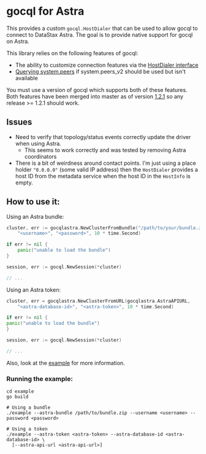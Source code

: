 # gocql for Astra

This provides a custom `gocql.HostDialer` that can be used to allow gocql to connect to DataStax Astra. The goal is to
provide native support for gocql on Astra.

This library relies on the following features of gocql:

* The ability to customize connection features via the [HostDialer interface](https://github.com/gocql/gocql/pull/1629)
* [Querying system.peers](https://github.com/gocql/gocql/pull/1646) if system.peers_v2 should be used but isn't available 

You must use a version of gocql which supports both of these features.  Both features have been merged into master as of
version [1.2.1](https://github.com/gocql/gocql/releases/tag/v1.2.1) so any release >= 1.2.1 should work.

## Issues

* Need to verify that topology/status events correctly update the driver when using Astra.
  * This seems to work correctly and was tested by removing Astra coordinators
* There is a bit of weirdness around contact points. I'm just using a place holder `"0.0.0.0"` (some valid IP address) 
  then the `HostDialer` provides a host ID from the metadata service when the host ID in the `HostInfo` is empty.

## How to use it:

Using an Astra bundle:

```go
cluster, err := gocqlastra.NewClusterFromBundle("/path/to/your/bundle.zip", 
	"<username>", "<password>", 10 * time.Second)

if err != nil {
    panic("unable to load the bundle")
}

session, err := gocql.NewSession(*cluster)

// ...
```

Using an Astra token:

```go
cluster, err = gocqlastra.NewClusterFromURL(gocqlastra.AstraAPIURL, 
	"<astra-database-id>", "<astra-token>", 10 * time.Second)

if err != nil {
panic("unable to load the bundle")
}

session, err := gocql.NewSession(*cluster)

// ...
```

Also, look at the [example](example) for more information.

### Running the example:

```
cd example
go build

# Using a bundle
./example --astra-bundle /path/to/bundle.zip --username <username> --password <password>

# Using a token
./example --astra-token <astra-token> --astra-database-id <astra-database-id> \
  [--astra-api-url <astra-api-url>]
```
